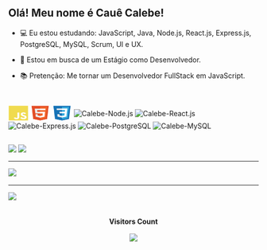 ## Olá! Meu nome é Cauê Calebe!

- 💻 Eu estou estudando: JavaScript, Java, Node.js, React.js, Express.js, PostgreSQL, MySQL, Scrum, UI e UX.
- 💼 Estou em busca de um Estágio como Desenvolvedor.
- 📚 Pretenção: Me tornar um Desenvolvedor FullStack em JavaScript.
  
  ##
  
<div style="display: inline_block"><br>
  <img align="center" alt="Calebe-Js" height="30" width="40" src="https://raw.githubusercontent.com/devicons/devicon/master/icons/javascript/javascript-plain.svg">
  <img align="center" alt="Calebe-HTML" height="30" width="40" src="https://raw.githubusercontent.com/devicons/devicon/master/icons/html5/html5-original.svg">
  <img align="center" alt="Calebe-CSS" height="30" width="40" src="https://raw.githubusercontent.com/devicons/devicon/master/icons/css3/css3-original.svg">
  <img align="center" alt="Calebe-Node.js" height="30" width="40" src="https://cdn.pixabay.com/photo/2015/04/23/17/41/node-js-736399_960_720.png">
  <img align="center" alt="Calebe-React.js" height="30" width="40" src="https://images.icon-icons.com/2699/PNG/512/reactjs_logo_icon_168875.png">
  <img align="center" alt="Calebe-Express.js" height="30" width="40" src="https://encrypted-tbn0.gstatic.com/images?q=tbn:ANd9GcQML-10ApLtm7qLTU51u6aUCglbORbKdDpZecJZCRoPm5OMNdgWvXqEQ63bHsNr_Rc7Iuw&usqp=CAU">
  <img align="center" alt="Calebe-PostgreSQL" height="30" width="40" src="https://images.icon-icons.com/2415/PNG/512/postgresql_original_logo_icon_146391.png">
  <img align="center" alt="Calebe-MySQL" height="30" width="40" src="https://static.cdnlogo.com/logos/m/10/mysql.svg">
</div>

  ##
 
<div> 
  <a href="https://www.instagram.com/caue_calebe?igsh=dDVkMTVxZzIxZ3Nz" target="_blank"><img src="https://img.shields.io/badge/-Instagram-%23E4405F?style=for-the-badge&logo=instagram&logoColor=white" target="_blank"></a>
  <a href="https://www.linkedin.com/in/cau%C3%AA-calebe-200ab129a/" target="_blank"><img src="https://img.shields.io/badge/-LinkedIn-%230077B5?style=for-the-badge&logo=linkedin&logoColor=white" target="_blank"></a> 
  
</div>

<hr>

<div>
 <img src= "https://github-readme-stats.vercel.app/api?username=CaueCalebe&theme=transparent&bg_color=000&border_color=30A3DC&show_icons=true&icon_color=30A3DC&title_color=E94D5F&text_color=FFF" target="_blank">
</div>

<hr>
<div>
  <img src="https://github-readme-stats-git-masterrstaa-rickstaa.vercel.app/api/top-langs/?username=CaueCalebe&layout=compact&bg_color=000&border_color=30A3DC&title_color=E94D5F&text_color=FFF" target="_blank">
</div>

<div align="center">
<br><p align="centre"><b>Visitors Count</b></p>  
<p align="center"><img align="center" src="https://profile-counter.glitch.me/{CaueCalebe}/count.svg" /></p> 
<br></div>
